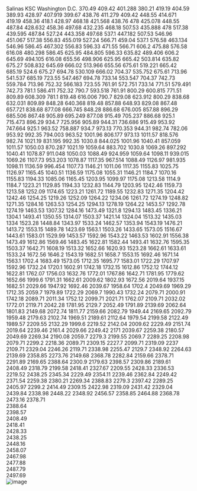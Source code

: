 Salinas	KSC	Washington D.C. 
370.49	409.42	401.288
380.21	419.19	404.59
389.93	428.97	407.919
399.67	438.76	411.279
409.42	448.55	414.671
419.19	458.36	418.1
428.97	468.18	421.568
438.76	478	425.078
448.55	487.84	428.632
458.36	497.68	432.235
468.18	507.53	435.888
478	517.38	439.595
487.84	527.24	443.358
497.68	537.1	447.182
507.53	546.96	451.067
517.38	556.83	455.019
527.24	566.71	459.04
537.1	576.58	463.134
546.96	586.45	467.302
556.83	596.33	471.55
566.71	606.2	475.88
576.58	616.08	480.298
586.45	625.95	484.805
596.33	635.82	489.406
606.2	645.69	494.105
616.08	655.56	498.906
625.95	665.42	503.814
635.82	675.27	508.832
645.69	666.02	513.966
655.56	675.61	519.221
665.42	685.19	524.6
675.27	694.78	530.109
666.02	704.37	535.752
675.61	713.96	541.537
685.19	723.55	547.467
694.78	733.14	553.547
704.37	742.73	559.784
713.96	752.32	566.183
723.55	761.91	572.751
733.14	771.51	579.491
742.73	781.1	586.411
752.32	790.7	593.518
761.91	800.29	600.815
771.51	809.89	608.309
781.1	819.48	616.006
790.7	829.08	623.912
800.29	838.68	632.031
809.89	848.28	640.368
819.48	857.88	648.93
829.08	867.48	657.721
838.68	877.08	666.745
848.28	886.68	676.005
857.88	896.29	685.506
867.48	905.89	695.249
877.08	915.49	705.237
886.68	925.1	715.473
896.29	934.7	725.956
905.89	944.31	736.686
915.49	953.92	747.664
925.1	963.52	758.887
934.7	973.13	770.353
944.31	982.74	782.06
953.92	992.35	794.003
963.52	1001.96	806.177
973.13	1011.57	818.576
982.74	1021.19	831.195
992.35	1030.8	844.025
1001.96	1040.41	857.059
1011.57	1050.03	870.287
1021.19	1059.64	883.702
1030.8	1069.26	897.292
1040.41	1078.87	911.048
1050.03	1088.49	924.959
1059.64	1098.11	939.015
1069.26	1107.73	953.203
1078.87	1117.35	967.514
1088.49	1126.97	981.935
1098.11	1136.59	996.454
1107.73	1146.21	1011.06
1117.35	1155.83	1025.75
1126.97	1165.45	1040.51
1136.59	1175.08	1055.31
1146.21	1184.7	1070.16
1155.83	1194.33	1085.06
1165.45	1203.95	1099.97
1175.08	1213.58	1114.9
1184.7	1223.21	1129.85
1194.33	1232.83	1144.79
1203.95	1242.46	1159.73
1213.58	1252.09	1174.65
1223.21	1261.72	1189.55
1232.83	1271.35	1204.42
1242.46	1254.25	1219.26
1252.09	1264.22	1234.06
1261.72	1274.19	1248.82
1271.35	1284.16	1263.53
1254.25	1294.13	1278.19
1264.22	1453.57	1292.78
1274.19	1463.53	1307.32
1284.16	1473.49	1321.8
1294.13	1483.45	1336.21
1304.1	1493.41	1350.55
1314.07	1503.37	1421.14
1324.04	1513.32	1435.03
1334	1523.28	1448.84
1343.97	1533.24	1462.57
1353.94	1543.19	1476.21
1413.72	1553.15	1489.78
1423.69	1563.1	1503.26
1433.65	1573.05	1516.67
1443.61	1583.01	1529.99
1453.57	1592.96	1543.22
1463.53	1602.91	1556.38
1473.49	1612.86	1569.46
1483.45	1622.81	1582.44
1493.41	1632.76	1595.35
1503.37	1642.71	1608.19
1513.32	1652.66	1620.93
1523.28	1662.61	1633.61
1533.24	1672.56	1646.2
1543.19	1682.51	1658.7
1553.15	1692.46	1671.14
1563.1	1702.4	1683.49
1573.05	1712.35	1695.77
1583.01	1722.29	1707.97
1592.96	1732.24	1720.1
1602.91	1742.18	1732.15
1612.86	1752.12	1744.12
1622.81	1762.07	1756.03
1632.76	1772.01	1767.86
1642.71	1781.95	1779.62
1652.66	1999.6	1791.31
1662.61	2009.62	1802.93
1672.56	2019.64	1937.15
1682.51	2029.66	1947.92
1692.46	2039.67	1958.64
1702.4	2049.69	1969.29
1712.35	2059.7	1979.89
1722.29	2069.7	1990.43
1732.24	2079.71	2000.91
1742.18	2089.71	2011.34
1752.12	2099.71	2021.71
1762.07	2109.71	2032.02
1772.01	2119.71	2042.28
1781.95	2129.7	2052.49
1791.89	2139.69	2062.64
1801.83	2149.68	2072.74
1811.77	2159.66	2082.79
1949.44	2169.65	2092.79
1959.48	2179.63	2102.74
1969.51	2189.61	2112.64
1979.54	2199.58	2122.49
1989.57	2209.55	2132.29
1999.6	2219.52	2142.04
2009.62	2229.49	2151.74
2019.64	2239.46	2161.4
2029.66	2249.42	2171
2039.67	2259.38	2180.57
2049.69	2269.34	2190.08
2059.7	2279.3	2199.55
2069.7	2289.25	2208.98
2079.71	2299.2	2218.36
2089.71	2309.15	2227.7
2099.71	2319.09	2237
2109.71	2329.04	2246.26
2119.71	2338.98	2255.47
2129.7	2348.92	2264.63
2139.69	2358.85	2273.76
2149.68	2368.78	2282.84
2159.66	2378.71	2291.89
2169.65	2388.64	2300.9
2179.63	2398.57	2309.86
2189.61	2408.49	2318.79
2199.58	2418.41	2327.67
2209.55	2428.33	2336.53
2219.52	2438.25	2345.34
2229.49		2354.11
2239.46		2362.84
2249.42		2371.54
2259.38		2380.21
2269.34		2388.83
2279.3		2397.42
2289.25		2405.97
2299.2		2414.49
2309.15		2422.98
2319.09		2431.42
2329.04		2439.84
2338.98		2448.22
2348.92		2456.57
2358.85		2464.88
2368.78		2473.16
2378.71		
2388.64		
2398.57		
2408.49		
2418.41		
2428.33		
2438.25		
2448.16		
2458.07		
2467.98		
2477.88		
2487.79		
2497.69		
![image](https://user-images.githubusercontent.com/115865772/195975476-7bdb20f8-18c7-4ef0-84bd-d483d9886c6f.png)
